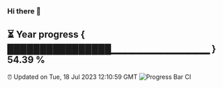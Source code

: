 ### Hi there 👋
⏳ Year progress { ████████████████▁▁▁▁▁▁▁▁▁▁▁▁▁▁ } 54.39 %
---
⏰ Updated on Tue, 18 Jul 2023 12:10:59 GMT
![Progress Bar CI](https://github.com/Moyi321/Moyi321/workflows/Progress%20Bar%20CI/badge.svg)
